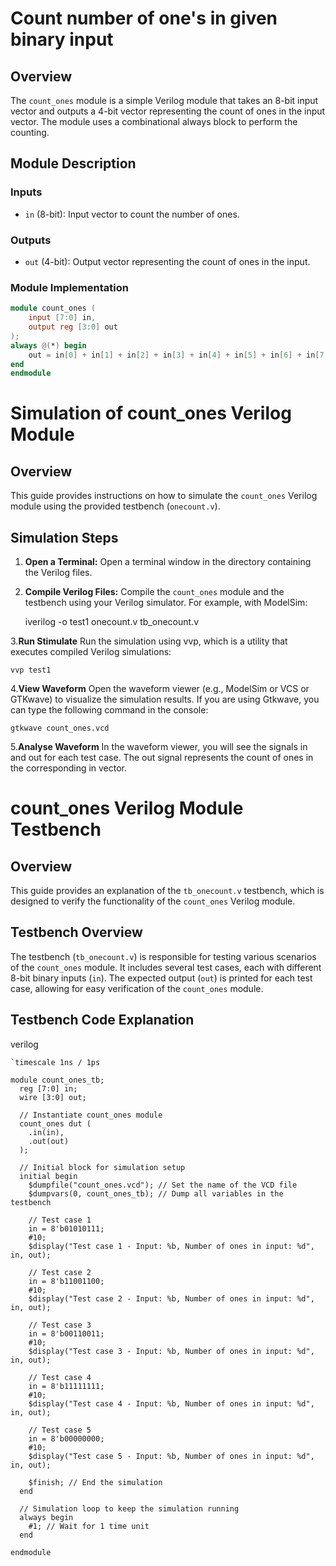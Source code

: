 # Count number of one's in given binary input
## Overview

The `count_ones` module is a simple Verilog module that takes an 8-bit input vector and outputs a 4-bit vector representing the count of ones in the input vector. The module uses a combinational always block to perform the counting.

## Module Description

### Inputs

- `in` (8-bit): Input vector to count the number of ones.

### Outputs

- `out` (4-bit): Output vector representing the count of ones in the input.

### Module Implementation

```verilog
module count_ones (
    input [7:0] in,
    output reg [3:0] out
);
always @(*) begin
    out = in[0] + in[1] + in[2] + in[3] + in[4] + in[5] + in[6] + in[7];
end
endmodule
```
# Simulation of count_ones Verilog Module

## Overview

This guide provides instructions on how to simulate the `count_ones` Verilog module using the provided testbench (`onecount.v`).

## Simulation Steps

1. **Open a Terminal:**
   Open a terminal window in the directory containing the Verilog files.

2. **Compile Verilog Files:**
   Compile the `count_ones` module and the testbench using your Verilog simulator. For example, with ModelSim:

   
   iverilog -o test1 onecount.v tb_onecount.v

3.**Run Stimulate**
    Run the simulation using vvp, which is a utility that executes compiled Verilog simulations:

    vvp test1

4.**View Waveform**
    Open the waveform viewer (e.g., ModelSim or VCS or GTKwave) to visualize the simulation results. If you are using Gtkwave, you can type the following command in the console:

    gtkwave count_ones.vcd

5.**Analyse Waveform**
    In the waveform viewer, you will see the signals in and out for each test case. The out signal represents the count of ones in the corresponding in vector.

# count_ones Verilog Module Testbench

## Overview

This guide provides an explanation of the `tb_onecount.v` testbench, which is designed to verify the functionality of the `count_ones` Verilog module.

## Testbench Overview

The testbench (`tb_onecount.v`) is responsible for testing various scenarios of the `count_ones` module. It includes several test cases, each with different 8-bit binary inputs (`in`). The expected output (`out`) is printed for each test case, allowing for easy verification of the `count_ones` module.

## Testbench Code Explanation

verilog
```// count_ones_tb.v
`timescale 1ns / 1ps

module count_ones_tb;
  reg [7:0] in;
  wire [3:0] out;

  // Instantiate count_ones module
  count_ones dut (
    .in(in),
    .out(out)
  );

  // Initial block for simulation setup
  initial begin
    $dumpfile("count_ones.vcd"); // Set the name of the VCD file
    $dumpvars(0, count_ones_tb); // Dump all variables in the testbench

    // Test case 1
    in = 8'b01010111;
    #10;
    $display("Test case 1 - Input: %b, Number of ones in input: %d", in, out);

    // Test case 2
    in = 8'b11001100;
    #10;
    $display("Test case 2 - Input: %b, Number of ones in input: %d", in, out);

    // Test case 3
    in = 8'b00110011;
    #10;
    $display("Test case 3 - Input: %b, Number of ones in input: %d", in, out);

    // Test case 4
    in = 8'b11111111;
    #10;
    $display("Test case 4 - Input: %b, Number of ones in input: %d", in, out);

    // Test case 5
    in = 8'b00000000;
    #10;
    $display("Test case 5 - Input: %b, Number of ones in input: %d", in, out);

    $finish; // End the simulation
  end

  // Simulation loop to keep the simulation running
  always begin
    #1; // Wait for 1 time unit
  end

endmodule


```




